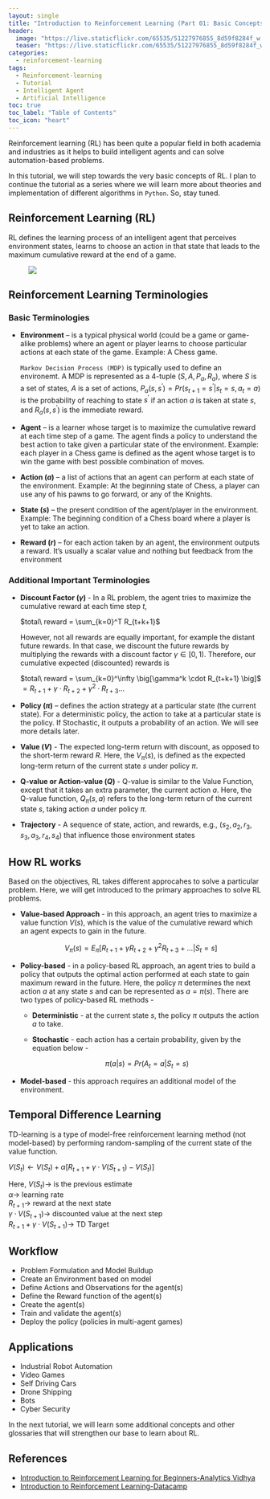 ```yaml
---
layout: single
title: "Introduction to Reinforcement Learning (Part 01: Basic Concepts)"
header:
  image: "https://live.staticflickr.com/65535/51227976855_8d59f8284f_w.jpg"
  teaser: "https://live.staticflickr.com/65535/51227976855_8d59f8284f_w.jpg"
categories:
  - reinforcement-learning
tags:
  - Reinforcement-learning
  - Tutorial
  - Intelligent Agent
  - Artificial Intelligence
toc: true
toc_label: "Table of Contents"
toc_icon: "heart"
---
```




Reinforcement learning (RL) has been quite a popular field in both academia and industries as it helps to build intelligent agents and can solve automation-based problems.

In this tutorial, we will step towards the very basic concepts of RL. I plan to continue the tutorial as a series where we will learn more about theories and implementation of different algorithms in `Python`. So, stay tuned.

## Reinforcement Learning (RL)
RL defines the learning process of an intelligent agent that perceives environment states, learns to choose an action in that state that leads to the maximum cumulative reward at the end of a game.
<figure>
  <a href="https://live.staticflickr.com/65535/51226516036_e486b2a319_w.jpg"><img src="https://live.staticflickr.com/65535/51226516036_e486b2a319_w.jpg"></a>
</figure>



## Reinforcement Learning Terminologies
### Basic Terminologies


- **Environment**  – is a typical physical world (could be a game or game-alike problems) where an agent or player learns to choose particular actions at each state of the game. Example: A Chess game. 

	`Markov Decision Process (MDP)` is typically used to define an environemt. A MDP is represented as a 4-tuple ($S,A,P_a,R_a$), where $S$ is a set of states, $A$ is a set of actions, $P_a \big(s,s^{\prime}\big) = Pr \big(s_{t+1} = s^{\prime}| s_t=s, a_t=a \big)$ is the probability of reaching to state $s^{\prime}$ if an action $a$ is taken at state $s$, and $R_a \big(s,s^{\prime} \big)$ is the immediate reward.

- **Agent**  – is a learner whose target is to maximize the cumulative reward at each time step of a game. The agent finds a policy to understand the best action to take given a particular state of the environment. Example: each player in a Chess game  is defined as the agent whose target is to win the game with best possible combination of moves.

- **Action ($a$)**  – a list of actions that an agent can perform at each state of the environment. Example: At the beginning state of Chess, a player can use any of his pawns to go forward, or any of the Knights.

- **State ($s$)**  – the present condition of the agent/player in the environment. Example: The beginning condition of a Chess board where a player is yet to take an action.

- **Reward ($r$)**  – for each action taken by an agent, the environment outputs a reward. It’s usually a scalar value and nothing but feedback from the environment

### Additional Important Terminologies
- **Discount Factor ($\gamma$)** - In a RL problem, the agent tries to maximize the cumulative reward at each time step $t$,

	$total\ reward = \sum_{k=0}^T R_{t+k+1}$
	
	However, not all rewards are equally important, for example the distant future rewards. In that case, we discount the future rewards by multiplying the rewards with a discount factor  $\gamma \in [0,1)$. Therefore, our cumulative expected (discounted) rewards is
	
	$total\ reward = \sum_{k=0}^\infty \big[\gamma^k \cdot R_{t+k+1} \big]$
	$= R_{t+1} + \gamma \cdot R_{t+2} + \gamma^2 \cdot R_{t+3} \dots$	
	
- **Policy ($\pi$)**  – defines the action strategy at a particular state (the current state). For a deterministic policy, the action to take at a particular state is the policy. If Stochastic, it outputs a probability of an action. We will see more details later.

-   **Value ($V$)** - The expected long-term return with discount, as opposed to the short-term reward  $R$.  Here,  the $V_\pi(s)$, is defined as the expected long-term return of the current state  $s$  under policy  $\pi$.


-   **Q-value or Action-value ($Q$)** - Q-value is similar to the Value Function, except that it takes an extra parameter, the current action  $a$. Here, the Q-value function, $Q_\pi(s, a)$  refers to the long-term return of the current state  $s$, taking action  $a$  under policy  $\pi$.

- **Trajectory** - A sequence of state, action, and rewards, e.g., ($s_2, a_2, r_3,s_3,a_3,r_4,s_4$) that influence those environment states

## How RL works
Based on the objectives, RL takes different approcahes to solve a particular problem. Here, we will get introduced to the primary approaches to solve RL problems.

-   **Value-based Approach** - in this approach, an agent tries to maximize a value function  $V(s)$, which  is the value of the cumulative reward which an agent expects to gain in the future.  
      
	  $$V_\pi(s) = E_\pi \big[R_{t+1} + \gamma R_{t+2} + \gamma^2 R_{t+3} + ...|S_t = s \big]$$
    
    
  
  
-   **Policy-based** - in a policy-based RL approach, an agent tries to build a policy that outputs the optimal action performed at each state to gain maximum reward in the future. Here, the policy  $π$  determines the next action  $a$  at any state  $s$ and can be represented as $a = \pi(s)$. There are two types of policy-based RL methods -
    
    -   **Deterministic** - at the current state  $s$, the policy  $π$ outputs the action $a$ to take.

    -   **Stochastic** - each action has a certain probability, given by the equation below -
      
	    $$\pi (a|s) = Pr \big(A_t=a|S_t=s \big)$$

- **Model-based** - this approach requires an additional model of the environment.

## Temporal Difference Learning
TD-learning is a type of model-free reinforcement learning method (not model-based) by performing random-sampling of the current state of the value function.

$V(S_t) \leftarrow V(S_t) + \alpha \big[ R_{t+1} +\gamma \cdot V(S_{t+1}) - V(S_t) \big]$

Here,
$V(S_t) \rightarrow$ is the previous estimate</br>
$\alpha \rightarrow$ learning rate</br>
$R_{t+1} \rightarrow$ reward at the next state</br>
$\gamma \cdot V(S_{t+1}) \rightarrow$ discounted value at the next step</br>
$R_{t+1} + \gamma \cdot V(S_{t+1}) \rightarrow$ TD Target

## Workflow
- Problem Formulation and Model Buildup
- Create an Environment based on model
- Define Actions and Observations for the agent(s)
- Define the Reward function of the agent(s)
- Create the agent(s)
- Train and validate the agent(s)
- Deploy the policy (policies in multi-agent games)



## Applications

- Industrial Robot Automation
-  Video Games
- Self Driving Cars
- Drone Shipping
- Bots
- Cyber Security

In the next tutorial, we will learn some additional concepts and other glossaries that will strengthen our base to learn about RL.

## References
* [Introduction to Reinforcement Learning for Beginners-Analytics Vidhya](https://www.analyticsvidhya.com/blog/2021/02/introduction-to-reinforcement-learning-for-beginners/)
* [Introduction to Reinforcement Learning-Datacamp](https://www.datacamp.com/community/tutorials/introduction-reinforcement-learning)
<!--stackedit_data:
eyJoaXN0b3J5IjpbLTE5NTA0NDI5MTYsMTY5OTY1MjUzNyw2OT
gxMzg5NDYsLTE5Njc2NzE4MTgsNjk4MTM4OTQ2LC02NTE3ODQ5
MzAsNDI4MTA4NjQ4LC0zMDYzMTYwNzUsLTU3NTU3MDA1MSw5MT
k0MjUxMDUsMTAzNTc2OTU3MCwtMTY1NjgwODIzLDIwNzE3NTky
NzAsOTE1MTQzNzgwLC0xMDM4NDE3NjUsNzg1Nzc4MDg4LDczMD
k5ODExNl19
-->
